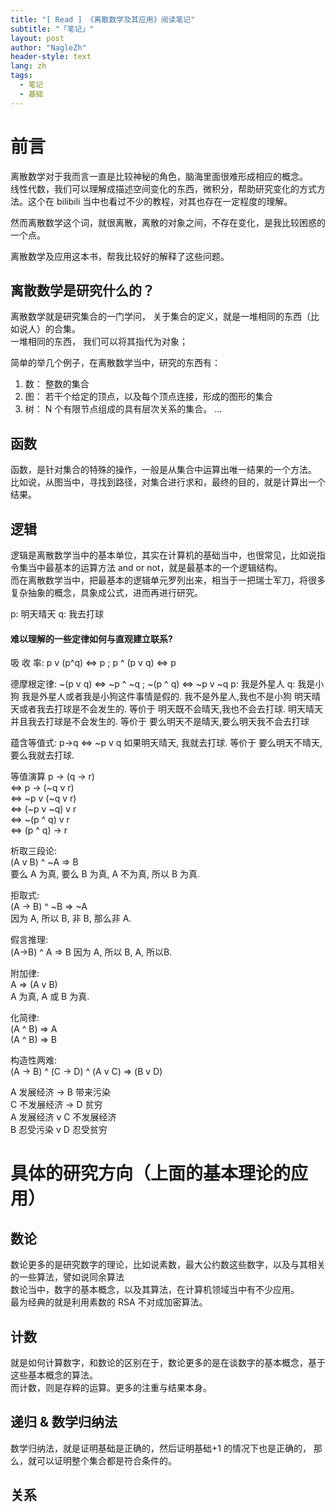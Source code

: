 ```yaml
---
title: "[ Read ] 《离散数学及其应用》阅读笔记"
subtitle: "「笔记」"
layout: post
author: "NagleZh"
header-style: text
lang: zh
tags:
  - 笔记
  - 基础
---
```

 
# 前言
离散数学对于我而言一直是比较神秘的角色，脑海里面很难形成相应的概念。  
线性代数，我们可以理解成描述空间变化的东西，微积分，帮助研究变化的方式方法。这个在 bilibili 当中也看过不少的教程，对其也存在一定程度的理解。  

然而离散数学这个词，就很离散，离散的对象之间，不存在变化，是我比较困惑的一个点。  

离散数学及应用这本书，帮我比较好的解释了这些问题。  

## 离散数学是研究什么的？

离散数学就是研究集合的一门学问， 关于集合的定义，就是一堆相同的东西（比如说人）的合集。  
一堆相同的东西， 我们可以将其指代为对象；  

简单的举几个例子，在离散数学当中，研究的东西有：
1. 数： 整数的集合
2. 图： 若干个给定的顶点，以及每个顶点连接，形成的图形的集合
3. 树： N 个有限节点组成的具有层次关系的集合。
...

## 函数
函数，是针对集合的特殊的操作，一般是从集合中运算出唯一结果的一个方法。   
比如说，从图当中，寻找到路径，对集合进行求和，最终的目的，就是计算出一个结果。  

## 逻辑
逻辑是离散数学当中的基本单位，其实在计算机的基础当中，也很常见，比如说指令集当中最基本的运算方法 and or not，就是最基本的一个逻辑结构。  
而在离散数学当中，把最基本的逻辑单元罗列出来，相当于一把瑞士军刀，将很多复杂抽象的概念，具象成公式，进而再进行研究。  

p: 明天晴天 
q: 我去打球
#### 难以理解的一些定律如何与直观建立联系?
吸  收  率: p v (p^q) <=> p ; p ^ (p v q) <=> p

德摩根定律: ~(p v q) <=> ~p ^ ~q ; ~(p ^ q) <=> ~p v ~q
p: 我是外星人 
q: 我是小狗
我是外星人或者我是小狗这件事情是假的.
我不是外星人,我也不是小狗
明天晴天或者我去打球是不会发生的. 等价于 明天既不会晴天,我也不会去打球.
明天晴天并且我去打球是不会发生的. 等价于 要么明天不是晴天,要么明天我不会去打球

蕴含等值式: p->q <=> ~p v q
如果明天晴天, 我就去打球. 等价于 要么明天不晴天, 要么我就去打球.


等值演算
    p -> (q -> r)  
<=> p -> (~q v r)  
<=> ~p v (~q v r)  
<=> (~p v ~q) v r  
<=> ~(p ^ q) v r  
<=> (p ^ q) -> r  

析取三段论:  
(A v B) ^ ~A => B  
要么 A 为真, 要么 B 为真, A 不为真, 所以 B 为真.  

拒取式:  
(A -> B) ^ ~B => ~A  
因为 A, 所以 B, 非 B, 那么非 A.  

假言推理:  
(A->B) ^ A => B
因为 A, 所以 B, A, 所以B.  

附加律:  
A => (A v B)  
A 为真, A 或 B 为真. 

化简律:  
(A ^ B) => A   
(A ^ B) => B  

构造性两难:  
(A -> B) ^ (C -> D) ^ (A v C) => (B v D)  

A 发展经济 -> B 带来污染  
C 不发展经济 -> D 贫穷  
A 发展经济 v C 不发展经济  
B 忍受污染 v D 忍受贫穷  

# 具体的研究方向（上面的基本理论的应用）
## 数论
数论更多的是研究数字的理论，比如说素数，最大公约数这些数字，以及与其相关的一些算法，譬如说同余算法  
数论当中，数字的基本概念，以及其算法，在计算机领域当中有不少应用。  
最为经典的就是利用素数的 RSA 不对成加密算法。  

## 计数
就是如何计算数字，和数论的区别在于，数论更多的是在谈数字的基本概念，基于这些基本概念的算法。  
而计数，则是存粹的运算。更多的注重与结果本身。  

## 递归 & 数学归纳法
数学归纳法，就是证明基础是正确的，然后证明基础+1 的情况下也是正确的， 那么，就可以证明整个集合都是符合条件的。  

## 关系
